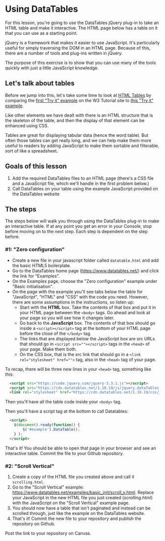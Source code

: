 # Using DataTables

For this lesson, you're going to use the DataTables jQuery plug-in to take an HTML table and make it interactive. The HTML page below has a table on it that you can use as a starting point.

jQuery is a framework that makes it easier to use JavaScript. It's particularly useful for simply traversing the DOM in an HTML page. Because of this, there are a number of tools and plug-ins written in jQuery.

The purpose of this exercise is to show that you can use many of the tools quickly with just a little JavaScript knowledge.

## Let's talk about tables

Before we jump into this, let's take some time to look at [HTML Tables](https://www.w3schools.com/html/html_tables.asp) by comparing the [first "Try it" example](https://www.w3schools.com/html/tryit.asp?filename=tryhtml_table) on the W3 Tutorial site to [this "Try it" example](https://www.w3schools.com/html/tryit.asp?filename=tryhtml_table_headings_left).

Like other elements we have dealt with there is an HTML structure that is the skeleton of the table, and then the display of that element can be enhanced using CSS.

Tables are great for displaying tabular data (hence the word table). But often those tables can get really long, and we can help make them more useful to readers by adding JavaScript to make them sortable and filterable, sort of like a spreadsheet.

## Goals of this lesson

1. Add the required DataTables files to an HTML page (there's a CSS file and a JavaScript file, which we'll handle in the first problem below.)
2. Call DataTables on your table using the example JavaScript provided on the DataTables website

## The steps

The steps below will walk you through using the DataTables plug-in to make an interactive table. If at any point you get an error in your Console, stop before moving on to the next step. Each step is dependent on the step before.

### #1: "Zero configuration"

- Create a new file in your javascript folder called `datatable.html` and add the basic HTML5 boilerplate.
- Go to the DataTables home page (https://www.datatables.net/) and click the link for "Examples".
- On the Examples page, choose the "Zero configuration" example under "Basic initialisation".
- On the page with the example you'll see tabs below the table for "JavaScript", "HTML" and "CSS" with the code you need. However, there are some assumptions in the instructions, so listen up:
    + Start with the **HTML** box. Take the contents of that box and put it in your HTML page between the `<body>` tags. Go ahead and look at your page so you will see how it changes later.
    + Go back to the **JavaScript** box. The contents of that box should go inside a `<script></script>` tag at the bottom of your HTML page before the close of the `</body>` tag.
    + The links that are displayed below the JavaScript box are src URLs that should go in `<script src=""></script>` tags in the `<head>` of your page. Make them both.
    + On the CSS box, that is the src link that should go in a `<link rel="stylesheet" href="">` tag, also in the `<head>` tag of your page.

To recap, there will be three new lines in your `<head>` tag, something like this:

```html
  <script src="https://code.jquery.com/jquery-3.3.1.js"></script>
  <script src="https://cdn.datatables.net/1.10.19/js/jquery.dataTables.min.js"></script>
  <link rel="stylesheet" href="https://cdn.datatables.net/1.10.19/css/jquery.dataTables.min.css">
```

Then you'll have all the table code inside your `<body>` tag.

Then you'll have a script tag at the bottom to call Datatables:

```html
  <script>
    $(document).ready(function() {
        $('#example').DataTable();
    } );
  </script>
```

That's it! You should be able to open that page in your browser and see an interactive table. Commit the file to your Github repository.

### #2: "Scroll Vertical"

1. Create a copy of the HTML file you created above and call it `scrolling.html`. 
2. Go to the "Scroll Vertical" example: https://www.datatables.net/examples/basic_init/scroll_y.html. Replace your JavaScript in the new HTML file you just created (_scrolling.html_) with the JavaScript on the "Scroll Vertical" example page.
3. You should now have a table that isn't paginated and instead can be scrolled through, just like the example on the DataTables website.
3. That's it! Commit the new file to your repository and publish the repository on Github.

Post the link to your repository on Canvas.